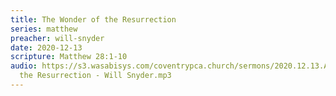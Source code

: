 ```yaml
---
title: The Wonder of the Resurrection
series: matthew
preacher: will-snyder
date: 2020-12-13
scripture: Matthew 28:1-10
audio: https://s3.wasabisys.com/coventrypca.church/sermons/2020.12.13.A The Wonder of
  the Resurrection - Will Snyder.mp3
---
```

